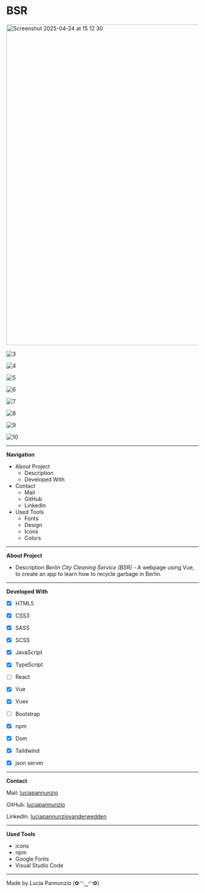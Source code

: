 # BSR


<img width="839" alt="Screenshot 2025-04-24 at 15 12 30" src="https://github.com/user-attachments/assets/622ba4b3-49ab-4f32-8beb-0b070707aa45" />



![3](https://github.com/luciapannunzio/BSR/assets/89199990/67f582b8-3900-4a78-a9df-b8defd4757ff)

![4](https://github.com/luciapannunzio/BSR/assets/89199990/33300bdd-5715-4665-87be-7df4807b7dd1)

![5](https://github.com/luciapannunzio/BSR/assets/89199990/9dc5f806-e8e2-40e4-8773-9174ca7191a6)

![6](https://github.com/luciapannunzio/BSR/assets/89199990/356b9a5e-1a6e-47cf-adb1-e3c5ea7f2fe9)

![7](https://github.com/luciapannunzio/BSR/assets/89199990/b9743bdc-b20b-4a9e-81f6-1b3b4ee793ed)

![8](https://github.com/luciapannunzio/BSR/assets/89199990/98997c10-c81d-4bd9-9438-8be5464f12aa)

![9](https://github.com/luciapannunzio/BSR/assets/89199990/16561766-0dce-4967-b5d9-f349dfa5f3f2)

![10](https://github.com/luciapannunzio/BSR/assets/89199990/459dac42-98be-48df-8bae-ea9900ad59e8)













  
  
  
  * * *


**Navigation**
 - About Project
    - Description
    - Developed With
 - Contact
    - Mail
    - GitHub  
    - LinkedIn
 - Used Tools
    - Fonts
    - Design
    - Icons
    - Colors


* * *


**About Project**
 - Description
*Berlin City Cleaning Service (BSR)* - A webpage using Vue, to create an app to learn how to recycle garbage in Berlin.


* * *


**Developed With**
 - [x] HTML5
 - [x] CSS3
 - [x] SASS
 - [x] SCSS
 - [x] JavaScript
 - [x] TypeScript
 - [ ] React
 - [x] Vue
 - [x] Vuex 
 - [ ] Bootstrap
 - [x] npm
 - [x] Dom
 - [x] Taildwind
 - [x] json server

 
 * * *
 
 
**Contact**

Mail: [luciapannunzio](https://mail.google.com/mail/u/0/#inbox)

GitHub: [luciapannunzio](https://github.com/luciapannunzio/)

LinkedIn: [luciapannunziovanderwedden](https://www.linkedin.com/in/luciapannunziovanderwedden/)


* * *


**Used Tools**
- icons
- npm
- Google Fonts
- Visual Studio Code


* * *



Made by Lucia Pannunzio (✿◠‿◠✿)
